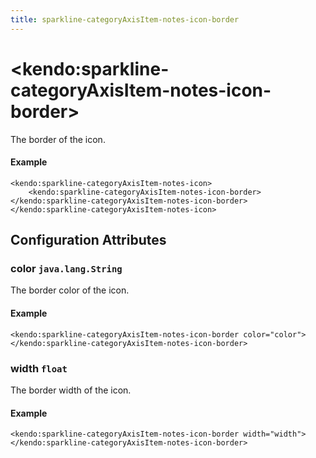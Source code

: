```yaml
---
title: sparkline-categoryAxisItem-notes-icon-border
---
```


# \<kendo:sparkline-categoryAxisItem-notes-icon-border\>

The border of the icon.

#### Example
    <kendo:sparkline-categoryAxisItem-notes-icon>
        <kendo:sparkline-categoryAxisItem-notes-icon-border></kendo:sparkline-categoryAxisItem-notes-icon-border>
    </kendo:sparkline-categoryAxisItem-notes-icon>

## Configuration Attributes

### color `java.lang.String`

The border color of the icon.

#### Example
    <kendo:sparkline-categoryAxisItem-notes-icon-border color="color">
    </kendo:sparkline-categoryAxisItem-notes-icon-border>

### width `float`

The border width of the icon.

#### Example
    <kendo:sparkline-categoryAxisItem-notes-icon-border width="width">
    </kendo:sparkline-categoryAxisItem-notes-icon-border>

